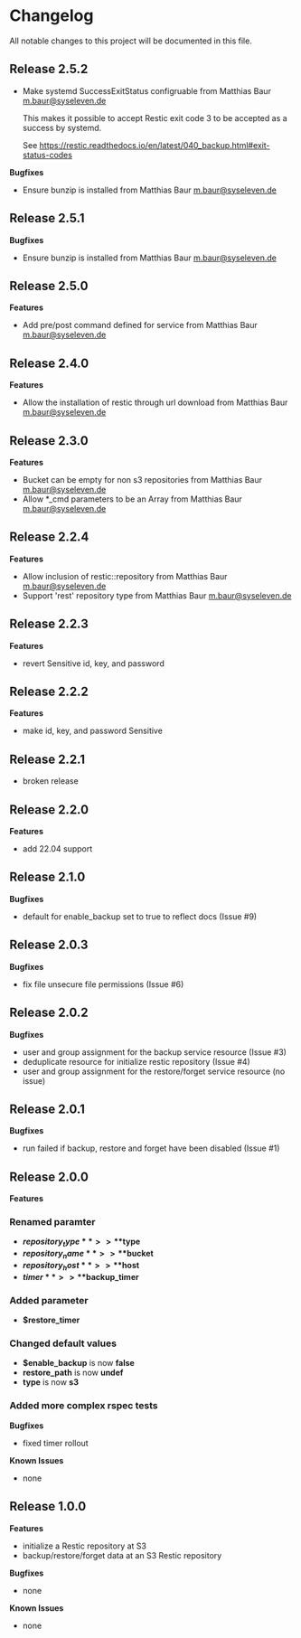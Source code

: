 # Changelog

All notable changes to this project will be documented in this file.

## Release 2.5.2
- Make systemd SuccessExitStatus configruable from Matthias Baur <m.baur@syseleven.de>

  This makes it possible to accept Restic exit code 3 to be accepted as a
  success by systemd.

  See https://restic.readthedocs.io/en/latest/040_backup.html#exit-status-codes

**Bugfixes**
- Ensure bunzip is installed from Matthias Baur <m.baur@syseleven.de>

## Release 2.5.1

**Bugfixes**
- Ensure bunzip is installed from Matthias Baur <m.baur@syseleven.de>

## Release 2.5.0

**Features**
- Add pre/post command defined for service from Matthias Baur <m.baur@syseleven.de>

## Release 2.4.0

**Features**
- Allow the installation of restic through url download from Matthias Baur <m.baur@syseleven.de>

## Release 2.3.0

**Features**
- Bucket can be empty for non s3 repositories from Matthias Baur <m.baur@syseleven.de>
- Allow *_cmd parameters to be an Array from Matthias Baur <m.baur@syseleven.de>

## Release 2.2.4

**Features**
- Allow inclusion of restic::repository from Matthias Baur <m.baur@syseleven.de>
- Support 'rest' repository type from Matthias Baur <m.baur@syseleven.de>

## Release 2.2.3

**Features**
- revert Sensitive id, key, and password

## Release 2.2.2

**Features**
- make id, key, and password Sensitive

## Release 2.2.1

- broken release

## Release 2.2.0

**Features**
- add 22.04 support

## Release 2.1.0

**Bugfixes**
- default for enable_backup set to true to reflect docs (Issue #9)

## Release 2.0.3

**Bugfixes**
- fix file unsecure file permissions (Issue #6)

## Release 2.0.2

**Bugfixes**
- user and group assignment for the backup service resource (Issue #3)
- deduplicate resource for initialize restic repository (Issue #4)
- user and group assignment for the restore/forget service resource (no issue)

## Release 2.0.1

**Bugfixes**
- run failed if backup, restore and forget have been disabled (Issue #1)

## Release 2.0.0

**Features**

### Renamed paramter
- **$repository_type** >> **$type**
- **$repository_name** >> **$bucket**
- **$repository_host** >> **$host**
- **$timer** >> **$backup_timer**

### Added parameter
- **$restore_timer**

### Changed default values
- **$enable_backup** is now **false**
- **restore_path** is now **undef**
- **type** is now **s3**

### Added more complex rspec tests

**Bugfixes**
- fixed timer rollout

**Known Issues**
- none

## Release 1.0.0

**Features**
- initialize a Restic repository at S3
- backup/restore/forget data at an S3 Restic repository

**Bugfixes**
- none

**Known Issues**
- none

